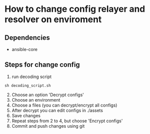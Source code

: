 # How to change config relayer and resolver on enviroment

## Dependencies
- ansible-core

## Steps for change config
1. run decoding script
```
sh decoding_script.sh
```
2. Choose an option 'Decrypt configs'
3. Choose an environment
4. Choose a files (you can decrypt/encrypt all configs)
5. After decrypt you can edit configs in ./assets
6. Save changes 
7. Repeat steps from 2 to 4, but choose 'Encrypt configs'
8. Commit and push changes using git
